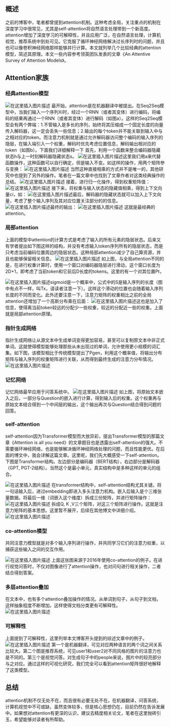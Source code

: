 ## 概述
之前的博客中，笔者都曾提到attention机制。这种考虑全局，关注重点的机制在深度学习中很常见，尤其是self-attention将自然语言处理带到一个新高度。attention增加了深度学习的可解释性，并且应用广泛，在自然语言处理，计算机视觉，推荐系统中到处可见。它克服了循环神经网络解决过长序列时的问题，并且也可以像卷积神经网络那样能够并行计算。本文就列举几个比较经典的attention模型，简述其原理。本文一些内容参考领英团队发表的文章《An Attentive Survey of Attention Models》。
## Attention家族
### 经典attention模型
![在这里插入图片描述](https://img-blog.csdnimg.cn/20200427103621900.png?x-oss-process=image/watermark,type_ZmFuZ3poZW5naGVpdGk,shadow_10,text_aHR0cHM6Ly9ibG9nLmNzZG4ubmV0L3FxXzM0NTIzNjY1,size_16,color_FFFFFF,t_70)
最开始，attention是在机器翻译中被提出。在Seq2Seq模型中，当我们输入一个序列Xi时，经过一个RNN（或者其变体）进行编码，将编码的结果再通过一个RNN（或者其变体）进行解码（如图a）。这样的Seq2Seq模型会有两个弊端：1.不管输入是多长的序列，始终将其压缩成一个固定长度的向量传入解码器，这一定会丢失一些信息；2.输出的每个token并不能关联到输入中与之相对应的token。而注意力机制就是通过允许解码器访问整个编码的输入序列的隐层，在输入端引入一个权重，解码时优先考虑位置信息，解码输出相对应的token（如图b）。下面我们详细解释一下
首先，利用一个函数来整合编码器隐藏状态h与上一时刻解码器隐藏状态s。
![在这里插入图片描述](https://img-blog.csdnimg.cn/20200427105835629.png)这里我们用a来代替函数操作，这种函数可以自行确定，但是输入不变。如这样的操作，用两个矩阵参与变换：
![在这里插入图片描述](https://img-blog.csdnimg.cn/20200427110230460.png)
当然这种直接相乘的方式并不是唯一的，其他研究中也提到了另外的操作。笔者在一篇文章中也找到了文章作者对这类经典操作的总结。
![在这里插入图片描述](https://img-blog.csdnimg.cn/20200427111000400.png?x-oss-process=image/watermark,type_ZmFuZ3poZW5naGVpdGk,shadow_10,text_aHR0cHM6Ly9ibG9nLmNzZG4ubmV0L3FxXzM0NTIzNjY1,size_16,color_FFFFFF,t_70)
接着，进行归一化操作，得到权重矩阵值：
![在这里插入图片描述](https://img-blog.csdnimg.cn/20200427110321601.png)
接下来，将权重与输入状态的隐藏值相乘，得到上下文向量ci，如：
![在这里插入图片描述](https://img-blog.csdnimg.cn/20200427110648505.png)最后，解码器的隐藏状态就可以加入上下文向量，考虑了整个输入序列及其对应位置关注部分的的信息。
![在这里插入图片描述](https://img-blog.csdnimg.cn/20200427111148939.png)最终的输出：
![在这里插入图片描述](https://img-blog.csdnimg.cn/20200427111211380.png)
这就是最经典的attention。
### 局部attention
上面的模型中attention的计算方式是考虑了输入的所有元素的隐层状态。后来又有学者提出如下图这样的结构，并没有考虑输入token序列所有的隐层状态，而是只考虑当前编码位置周边的隐层状态。这种局部attention减少了自己算资源，并且也能够保留相关信息。
![在这里插入图片描述](https://img-blog.csdnimg.cn/20200427111322414.png?x-oss-process=image/watermark,type_ZmFuZ3poZW5naGVpdGk,shadow_10,text_aHR0cHM6Ly9ibG9nLmNzZG4ubmV0L3FxXzM0NTIzNjY1,size_16,color_FFFFFF,t_70)
如上图，与全局attention不同的是，在进行权重计算时，使用一个窗口对编码器隐层进行滑动，这个窗口长度为2D+1，即考虑了当前token和它前后D长度的tokens。这里的有一个对其位置Pt，

![在这里插入图片描述](https://img-blog.csdnimg.cn/2020042711342552.png)sigmoid是一个概率中，公式中的S是输入序列的长度（图中有点不一样，叫Tx，请读者注意一下）。这样这个滑动的位置也会随着输入序列长度的不同而变化。此外还要注意一下，注意力矩阵的权重相比之前的全局attention还增加了一个高斯分布乘在后面：
![在这里插入图片描述](https://img-blog.csdnimg.cn/20200427113658360.png)这也是加入了信息，使得离当前token较远的分配少一些权重，较近的分配近一些的权重。上面就是局部attention原理。

### 指针生成网络
指针生成网络让从源文本中生成单词变得更加容易，甚至可以复制原文本中非正式单词。这就使得模型能够处理那些从未出现过的单词，允许使用更小规模的词汇集。如下图，该模型相比于传统模型提出了Pgen，利用这个概率值，将输出分布矩阵与输入序列的权重矩阵进行关联，从而得到最终生成的注意力分布情况。
![在这里插入图片描述](https://img-blog.csdnimg.cn/20200427114213860.png?x-oss-process=image/watermark,type_ZmFuZ3poZW5naGVpdGk,shadow_10,text_aHR0cHM6Ly9ibG9nLmNzZG4ubmV0L3FxXzM0NTIzNjY1,size_16,color_FFFFFF,t_70)
### 记忆网络
记忆网络最早应用于问答系统中。
![在这里插入图片描述](https://img-blog.csdnimg.cn/20200427114607845.png?x-oss-process=image/watermark,type_ZmFuZ3poZW5naGVpdGk,shadow_10,text_aHR0cHM6Ly9ibG9nLmNzZG4ubmV0L3FxXzM0NTIzNjY1,size_16,color_FFFFFF,t_70)
如上图，将原始文本嵌入之后，一部分与Question的嵌入进行计算，得到输入后的权重。这个权重再与原始文本结合得到一个中间层的输出，这个输出再次与Question结合得到问题的回答。
### self-attention
self-attention因为Transformer模型而大放异彩，提出Transformer模型的那篇文章《Attention is all you need》的文章题目也是透露出self-attention的强大。不需要循环神经网络，也是能够解决循环神经网络处理的问题，而且性能更优。在后面的博文中，我会详解这篇文章。这里呢，我们先大概感受一下self-attention。下图是Transformer结构。左边部分是编码器（BERT结构），右边部分是解码器（GPT, PGT-2结构）。当然这个是最小单元，真实结构中是多种这样的单元的组合。

![在这里插入图片描述](https://img-blog.csdnimg.cn/20200427143554676.png?x-oss-process=image/watermark,type_ZmFuZ3poZW5naGVpdGk,shadow_10,text_aHR0cHM6Ly9ibG9nLmNzZG4ubmV0L3FxXzM0NTIzNjY1,size_16,color_FFFFFF,t_70)
在transformer结构中，self-attention结构尤其关键。将一句话输入后，进过embedding即进入多头注意力机构。嵌入后输入是个三维张量数据。将最后一维（词嵌入这个维度）拆成三份矩阵，并进行矩阵操作：
![在这里插入图片描述](https://img-blog.csdnimg.cn/20200427144117933.png?x-oss-process=image/watermark,type_ZmFuZ3poZW5naGVpdGk,shadow_10,text_aHR0cHM6Ly9ibG9nLmNzZG4ubmV0L3FxXzM0NTIzNjY1,size_16,color_FFFFFF,t_70)
拆成Q, K ,V三个矩阵，对这三个矩阵进行操作。这就是注意力矩阵的基本思想。这里暂不展开，后续在其他博文中详细介绍。
![在这里插入图片描述](https://img-blog.csdnimg.cn/20200427144315953.png)
### co-attention模型
共同注意力模型就是对多个输入序列进行操作，并共同学习它们的注意力权重，以捕获这些输入之间的交互作用。

![在这里插入图片描述](https://img-blog.csdnimg.cn/20200427144627202.png?x-oss-process=image/watermark,type_ZmFuZ3poZW5naGVpdGk,shadow_10,text_aHR0cHM6Ly9ibG9nLmNzZG4ubmV0L3FxXzM0NTIzNjY1,size_16,color_FFFFFF,t_70)
上面这张图来源于2016年使用co-attention的例子。在进行视觉问答时，不仅对图像进行了attention操作，也对问句进行相关操作，二者结合得到答案。
### 多层attention叠加
在文本中，也有多个attention叠加操作的情况。从单词到句子，从句子到文档，这样抽象程度不断增加。这样使得文档分类更有可解释性。
![在这里插入图片描述](https://img-blog.csdnimg.cn/20200427145007169.png?x-oss-process=image/watermark,type_ZmFuZ3poZW5naGVpdGk,shadow_10,text_aHR0cHM6Ly9ibG9nLmNzZG4ubmV0L3FxXzM0NTIzNjY1,size_16,color_FFFFFF,t_70)
### 可解释性
上面提到了可解释性，这里列举本文博客开头提到的综述文章中的例子。
![在这里插入图片描述](https://img-blog.csdnimg.cn/20200427145301834.png?x-oss-process=image/watermark,type_ZmFuZ3poZW5naGVpdGk,shadow_10,text_aHR0cHM6Ly9ibG9nLmNzZG4ubmV0L3FxXzM0NTIzNjY1,size_16,color_FFFFFF,t_70)
第一个是机器翻译，可见对应两种语言的两个词之间关系比较大。第二个图是推荐系统，可见user1和user2对不同风格的图片的注意力也是不同的。第三个是视觉问答。对生成句子中的people来说，图片中的较亮部分与之对应。通过这样的可视化研究，我们完全可以看到attention矩阵很好地解释了这类模型。
## 总结
attention机制不仅无处不在，而且很有必要无处不在。在机器翻译，问答系统，计算机视觉中不可或缺，虽然变体较多，但是核心思想仍在，目前仍然在告诉发展中。如果想对attention有更深的认识，建议去精度相关论文，笔者在这里抛砖引玉，希望能够对读者有所帮助。